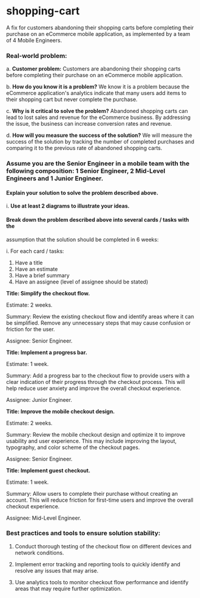 # shopping-cart
A fix for customers abandoning their shopping carts before completing their purchase on an eCommerce mobile application, as implemented by a team of 4 Mobile Engineers.

### Real-world problem:
a. **Customer problem:** Customers are abandoning their shopping carts before completing their purchase on an eCommerce mobile application.

b. **How do you know it is a problem?** We know it is a problem because the eCommerce application's analytics indicate that many users add items to their shopping cart but never complete the purchase.

c. **Why is it critical to solve the problem?** Abandoned shopping carts can lead to lost sales and revenue for the eCommerce business. By addressing the issue, the business can increase conversion rates and revenue.

d. **How will you measure the success of the solution?** We will measure the success of the solution by tracking the number of completed purchases and comparing it to the previous rate of abandoned shopping carts.

### Assume you are the Senior Engineer in a mobile team with the following composition: 1 Senior Engineer, 2 Mid-Level Engineers and 1 Junior Engineer.

#### Explain your solution to solve the problem described above.
i. **Use at least 2 diagrams to illustrate your ideas.**

#### Break down the problem described above into several cards / tasks with the
assumption that the solution should be completed in 6 weeks:

i. For each card / tasks:
1. Have a title
2. Have an estimate
3. Have a brief summary
4. Have an assignee (level of assignee should be stated)

**Title: Simplify the checkout flow.**

Estimate: 2 weeks.

Summary: Review the existing checkout flow and identify areas where it can be simplified. Remove any unnecessary steps that may cause confusion or friction for the user.

Assignee: Senior Engineer.


**Title: Implement a progress bar.**

Estimate: 1 week.

Summary: Add a progress bar to the checkout flow to provide users with a clear indication of their progress through the checkout process. This will help reduce user anxiety and improve the overall checkout experience.

Assignee: Junior Engineer.


**Title: Improve the mobile checkout design.**

Estimate: 2 weeks.

Summary: Review the mobile checkout design and optimize it to improve usability and user experience. This may include improving the layout, typography, and color scheme of the checkout pages.

Assignee: Senior Engineer.


**Title: Implement guest checkout.**

Estimate: 1 week.

Summary: Allow users to complete their purchase without creating an account. This will reduce friction for first-time users and improve the overall checkout experience.

Assignee: Mid-Level Engineer.

### Best practices and tools to ensure solution stability:

1. Conduct thorough testing of the checkout flow on different devices and network conditions.

2. Implement error tracking and reporting tools to quickly identify and resolve any issues that may arise.

3. Use analytics tools to monitor checkout flow performance and identify areas that may require further optimization.
